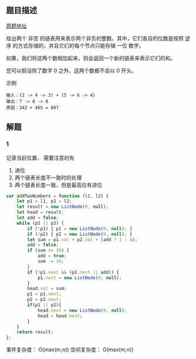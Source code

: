 ## 题目描述

[原题地址](https://leetcode-cn.com/problems/add-two-numbers/)

给出两个 非空 的链表用来表示两个非负的整数。其中，它们各自的位数是按照 逆序 的方式存储的，并且它们的每个节点只能存储 一位 数字。

如果，我们将这两个数相加起来，则会返回一个新的链表来表示它们的和。

您可以假设除了数字 0 之外，这两个数都不会以 0 开头。

示例

```
输入：(2 -> 4 -> 3) + (5 -> 6 -> 4)
输出：7 -> 0 -> 8
原因：342 + 465 = 807
```

## 解题

### 1
   
记录当前位置， 需要注意的有

1. 进位
2. 两个链表长度不一致时的处理
3. 两个链表长度一致，但是最高位有进位

```javascript
var addTwoNumbers = function (l1, l2) {
    let p1 = l1, p2 = l2;
    let result = new ListNode(0, null);
    let head = result;
    let add = false;
    while (p1 || p2) {
        if (!p1) { p1 = new ListNode(0, null); }
        if (!p2) { p2 = new ListNode(0, null); }
        let sum = p1.val + p2.val + (add ? 1 : 0);
        add = false;
        if (sum >= 10) {
            add = true;
            sum -= 10;
        }
        if (!p1.next && (p2.next || add)) {
            p1.next = new ListNode(0, null);
        }
        head.val = sum;
        p1 = p1.next;
        p2 = p2.next;
        if(p1 || p2){
            head.next = new ListNode(0, null);
            head = head.next;
        }
    }
    return result;
};
```

事件复杂度： O(max(m,n))
空间复杂度： O(max(m,n))